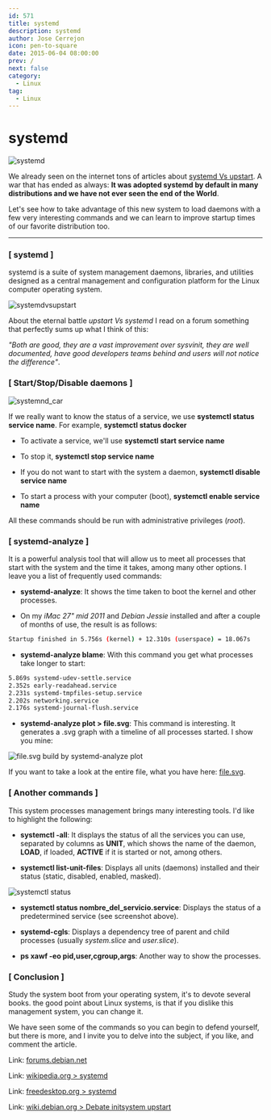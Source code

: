 ```yaml
---
id: 571
title: systemd
description: systemd
author: Jose Cerrejon
icon: pen-to-square
date: 2015-06-04 08:00:00
prev: /
next: false
category:
  - Linux
tag:
  - Linux
---
```


# systemd

![systemd](/images/2015/06/systemd.jpg)

We already seen on the internet tons of articles about [systemd Vs upstart](https://duckduckgo.com/?q=systemd+vs+upstart). A war that has ended as always: **It was adopted systemd by default in many distributions and we have not ever seen the end of the World**.

Let's see how to take advantage of this new system to load daemons with a few very interesting commands and we can learn to improve startup times of our favorite distribution too.

- - -
### [ systemd ]

systemd is a suite of system management daemons, libraries, and utilities designed as a central management and configuration platform for the Linux computer operating system.

![systemdvsupstart](/images/2015/06/systemdVsupstart.jpg)

About the eternal battle *upstart Vs systemd* I read on a forum something that perfectly sums up what I think of this:

*"Both are good, they are a vast improvement over sysvinit, they are well documented, have good developers teams behind and users will not notice the difference"*.

### [ Start/Stop/Disable daemons ]

![systemnd_car](/images/2015/06/systemd_car.png)

If we really want to know the status of a service, we use **systemctl status service name**. For example, **systemctl status docker**

* To activate a service, we'll use **systemctl start service name**

* To stop it, **systemctl stop service name**

* If you do not want to start with the system a daemon, **systemctl disable service name**

* To start a process with your computer (boot), **systemctl enable service name**

All these commands should be run with administrative privileges (*root*).

### [ systemd-analyze ]

It is a powerful analysis tool that will allow us to meet all processes that start with the system and the time it takes, among many other options. I leave you a list of frequently used commands:

* **systemd-analyze**: It shows the time taken to boot the kernel and other processes.

* On my *iMac 27" mid 2011* and *Debian Jessie* installed and after a couple of months of use, the result is as follows:

```bash
Startup finished in 5.756s (kernel) + 12.310s (userspace) = 18.067s
```

* **systemd-analyze blame**: With this command you get what processes take longer to start:

```bash
5.869s systemd-udev-settle.service
2.352s early-readahead.service
2.231s systemd-tmpfiles-setup.service
2.202s networking.service
2.176s systemd-journal-flush.service
```

* **systemd-analyze plot > file.svg**: This command is interesting. It generates a .svg graph with a timeline of all processes started. I show you mine:

![file.svg build by systemd-analyze plot](/images/2015/06/plot_720.png "file.svg build by systemd-analyze plot")

If you want to take a look at the entire file, what you have here: [file.svg](/images/2015/06/file.svg).

### [ Another commands ]

This system processes management brings many interesting tools. I'd like to highlight the following:

* **systemctl -all**: It displays the status of all the services you can use, separated by columns as **UNIT**, which shows the name of the daemon, **LOAD**, if loaded, **ACTIVE** if it is started or not, among others.

* **systemctl list-unit-files**: Displays all units (daemons) installed and their status (static, disabled, enabled, masked).

![systemctl status](/images/2015/06/systemctl_status.png)

* **systemctl status nombre_del_servicio.service**: Displays the status of a predetermined service (see screenshot above).

* **systemd-cgls**: Displays a dependency tree of parent and child processes (usually *system.slice* and *user.slice*).

* **ps xawf -eo pid,user,cgroup,args**: Another way to show the processes.

### [ Conclusion ]

Study the system boot from your operating system, it's to devote several books. the good point about Linux systems, is that if you dislike this management system, you can change it.

We have seen some of the commands so you can begin to defend yourself, but there is more, and I invite you to delve into the subject, if you like, and comment the article.

Link: [forums.debian.net](http://forums.debian.net/viewtopic.php?f=20&t=120157)

Link: [wikipedia.org > systemd](https://en.wikipedia.org/wiki/Systemd)

Link: [freedesktop.org > systemd](http://www.freedesktop.org/wiki/Software/systemd/)

Link: [wiki.debian.org > Debate initsystem upstart](https://wiki.debian.org/Debate/initsystem/upstart)